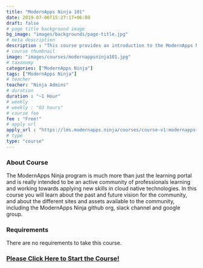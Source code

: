 ```yaml
---
title: "ModernApps Ninja 101"
date: 2019-07-06T15:27:17+06:00
draft: false
# page title background image
bg_image: "images/backgrounds/page-title.jpg"
# meta description
description : "This course provides an introduction to the ModernApps Ninja community."
# course thumbnail
image: "images/courses/modernappsninja101.jpg"
# taxonomy
categories: ["ModernApps Ninja"]
tags: ["ModernApps Ninja"]
# teacher
teacher: "Ninja Admins"
# duration
duration : "~1 Hour"
# weekly
# weekly : "03 hours"
# course fee
fee : "Free!"
# apply url
apply_url : "https://lms.modernapps.ninja/courses/course-v1:modernapps+COU-MN7417+Perpetual/about"
# type
type: "course"
---
```


### About Course

The ModernApps Ninja program is much more than just the learning portal and is really intended to be an active community of professionals learning and working towards applying new skills in cloud native technologies. In this course you will learn about the past and future vision for the community, and about the different sites and assets available to the community, including the ModernApps Ninja github org, slack channel and google group. </p>

### Requirements

There are no requirements to take this course.

### [Please Click Here to Start the Course!](https://lms.modernapps.ninja/courses/course-v1:modernapps+COU-MN7417+Perpetual/about)